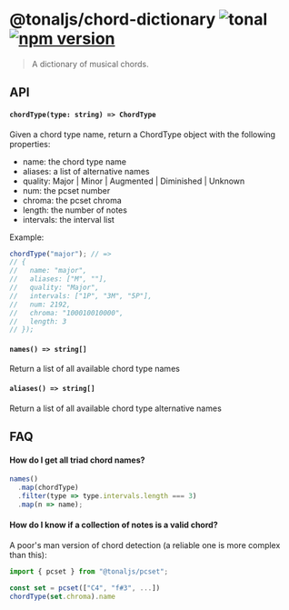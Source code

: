 # @tonaljs/chord-dictionary ![tonal](https://img.shields.io/badge/@tonaljs-chord_dictionary-yellow.svg?style=flat-square) [![npm version](https://img.shields.io/npm/v/@tonaljs/chord-dictionary.svg?style=flat-square)](https://www.npmjs.com/package/@tonaljs/chord-dictionary)

> A dictionary of musical chords.

## API

#### `chordType(type: string) => ChordType`

Given a chord type name, return a ChordType object with the following properties:

- name: the chord type name
- aliases: a list of alternative names
- quality: Major | Minor | Augmented | Diminished | Unknown
- num: the pcset number
- chroma: the pcset chroma
- length: the number of notes
- intervals: the interval list

Example:

```js
chordType("major"); // =>
// {
//   name: "major",
//   aliases: ["M", ""],
//   quality: "Major",
//   intervals: ["1P", "3M", "5P"],
//   num: 2192,
//   chroma: "100010010000",
//   length: 3
// });
```

#### `names() => string[]`

Return a list of all available chord type names

#### `aliases() => string[]`

Return a list of all available chord type alternative names

## FAQ

#### How do I get all triad chord names?

```js
names()
  .map(chordType)
  .filter(type => type.intervals.length === 3)
  .map(n => name);
```

#### How do I know if a collection of notes is a valid chord?

A poor's man version of chord detection (a reliable one is more complex than this):

```js
import { pcset } from "@tonaljs/pcset";

const set = pcset(["C4", "f#3", ...])
chordType(set.chroma).name
```
